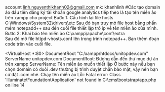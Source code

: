 account linh.nguyenthikhanh02@gmail.com
mk: khanhlinh
#Các tạo domain ảo
đầu tiên đăng ký tài khoản google analytics
tiếp theo là tạo tên miền ảo trên xampp cho project
Bước 1: Cấu hình lại file hosts
C:\Windows\System32\drivers\etc
Sau đó bạn truy mở file host bằng phần mềm notepadd++  sau đến cuối file thiết lập trỏ ip về tên miền ảo của mình.
Bước 2: Khai báo tên miền ảo
C:\xampp\apache\conf\extra\
Sau đó mở file httpd-vhosts.conf lên trong trình notepad++. Bạn thêm đoạn code trên vào cuối file.

<VirtualHost *:80>
    DocumentRoot "C:/xampp/htdocs/unitopdev.com"
    ServerName unitopdev.com
</VirtualHost> 
DocumentRoot: Đường dẫn đến thư mục dự án trên xampp
ServerName: Tên miền ảo muốn thiết lập
Ở bước này nếu bạn chọn domain có đuôi .dev thường bị trình duyệt chặn bảo mật, vậy nên bạn cứ đặt .com nhé.
Chạy tên miền ảo
Lỗi: Fatal error: Class 'Illuminate\Foundation\Application' not found in C:\cms\bootstrap\app.php on line 14
